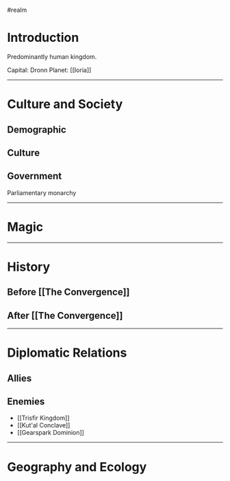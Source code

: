#realm 
# Introduction

Predominantly human kingdom. 

Capital: Dronn
Planet: [[Ioria]]




---
# Culture and Society
## Demographic

## Culture

## Government

Parliamentary monarchy 
 
---
# Magic

---
# History
## Before [[The Convergence]]

## After [[The Convergence]]

---
# Diplomatic Relations
## Allies

## Enemies
- [[Trisfir Kingdom]]
- [[Kut'al Conclave]]
- [[Gearspark Dominion]]

---
# Geography and Ecology
